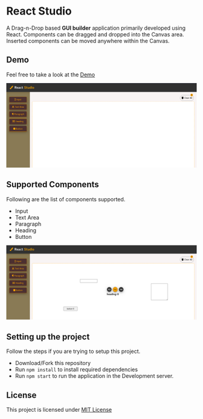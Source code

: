 # React Studio

A Drag-n-Drop based **GUI builder** application primarily developed using React.
Components can be dragged and dropped into the Canvas area. Inserted components can be moved anywhere within the Canvas.

## Demo
Feel free to take a look at the [Demo](https://cauveryraja.github.io/gui-builder/)

<kbd>
  <img alt="Home Page" src="https://github.com/CauveryRaja/gui-builder/blob/main/snapshots/home.png">
</kbd>

## Supported Components
Following are the list of components supported.
  * Input
  * Text Area
  * Paragraph
  * Heading
  * Button
  
<kbd>
  <img alt="Component Page" src="https://github.com/CauveryRaja/gui-builder/blob/main/snapshots/heading.png">
</kbd>

## Setting up the project
  Follow the steps if you are trying to setup this project.
  * Download/Fork this repository
  * Run `npm install` to install required dependencies
  * Run `npm start` to run the application in the Development server.
  
## License
This project is licensed under [MIT License](https://github.com/CauveryRaja/gui-builder/blob/main/LICENSE)
